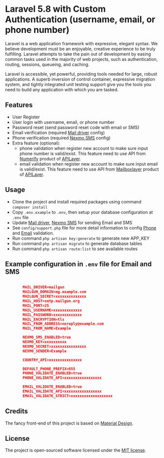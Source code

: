 # Laravel 5.8 with Custom Authentication (username, email, or phone number)

Laravel is a web application framework with expressive, elegant syntax. We believe development must be an enjoyable, creative experience to be truly fulfilling. Laravel attempts to take the pain out of development by easing common tasks used in the majority of web projects, such as authentication, routing, sessions, queueing, and caching.

Laravel is accessible, yet powerful, providing tools needed for large, robust applications. A superb inversion of control container, expressive migration system, and tightly integrated unit testing support give you the tools you need to build any application with which you are tasked.


## Features

- User Register
- User login with username, email, or phone number
- Password reset (send password reset code with email or SMS)
- Email verification (required [Mail driver](https://laravel.com/docs/5.8/mail) config)
- Phone verification (required [Nexmo SMS](https://laravel.com/docs/5.8/notifications#sms-notifications) config)
- Extra feature (optional):
	- phone validation when register new account to make sure input phone number is valid/exist. This feature need to use API from [Numerify](https://numverify.com) product of [APILayer](https://apilayer.com).
	- email validation when register new account to make sure input email is valid/exist. This feature need to use API from [Mailboxlayer](https://mailboxlayer.com) product of [APILayer](https://apilayer.com).

## Usage

- Clone the project and install required packages using command `composer install`
- Copy `.env.example` to `.env`, then setup your database configuration at `.env` file
- Update [Mail driver](https://laravel.com/docs/5.8/mail), [Nexmo SMS](https://laravel.com/docs/5.8/notifications#sms-notifications) for sending Email and SMS
- See `config/support.php` file for more detail information to config [Phone](https://numverify.com) and [Email](https://mailboxlayer.com) validation.
- Run command `php artisan key:generate` to generate new APP_KEY
- Run command `php artisan migrate` to generate database tables
- Run command `php artisan route:list` to see available routes

## Example configuration in `.env` file for Email and SMS

```json

		MAIL_DRIVER=mailgun
		MAILGUN_DOMAIN=mg.example.com
		MAILGUN_SECRET=xxxxxxxxxxxxxx
		MAIL_HOST=smtp.mailgun.org
		MAIL_PORT=25
		MAIL_USERNAME=xxxxxxxxxxxxx
		MAIL_PASSWORD=xxxxxxxxxxxxx
		MAIL_ENCRYPTION=tls
		MAIL_FROM_ADDRESS=noreply@example.com
		MAIL_FROM_NAME=Example

		NEXMO_SMS_ENABLED=true
		NEXMO_KEY=xxxxxxxxxx
		NEXMO_SECRET=xxxxxxxxxxxxxxxx
		NEXMO_SENDER=Example

		COUNTRY_API=xxxxxxxxxxxxxxx

		DEFAULT_PHONE_PREFIX=855
		PHONE_VALIDATE_ENABLED=true
		PHONE_VALIDATE_API=xxxxxxxxxxxxxxxxx

		EMAIL_VALIDATE_ENABLED=true
		EMAIL_VALIDATE_API=xxxxxxxxxxxxxxxxx
		EMAIL_VALIDATE_STRICT=xxxxxxxxxxxxxxxxxxx

```

## Credits

The fancy front-end of this project is based on [Material Design](https://materializecss.com).

## License

The project is open-sourced software licensed under the [MIT license](http://opensource.org/licenses/MIT).
